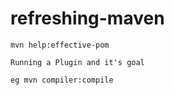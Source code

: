 # refreshing-maven

```
mvn help:effective-pom
```

```
Running a Plugin and it's goal

eg mvn compiler:compile
```
